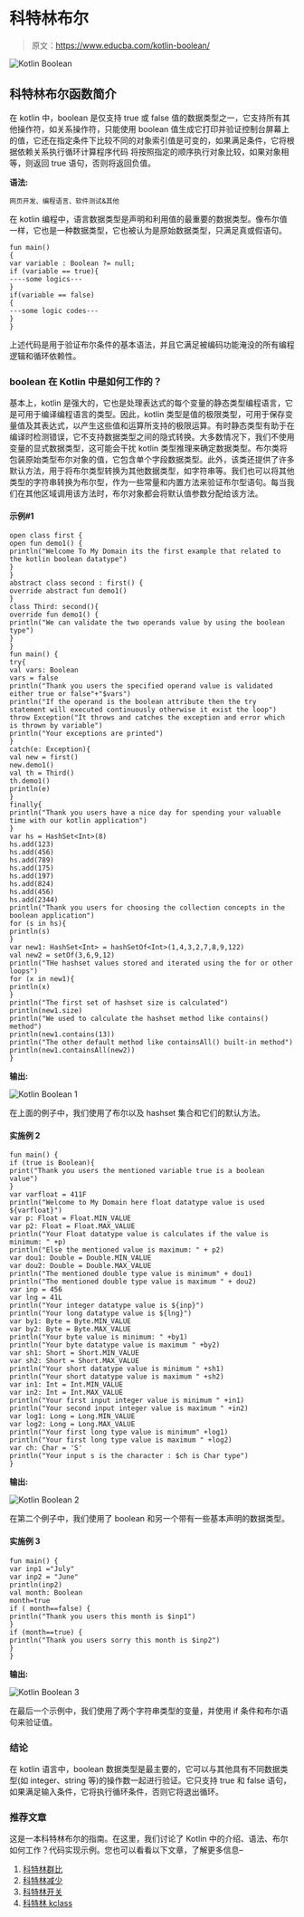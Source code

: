 # 科特林布尔

> 原文：<https://www.educba.com/kotlin-boolean/>

![Kotlin Boolean](img/f2ea60e48f72e783d85b2f203ef6036f.png)



## 科特林布尔函数简介

在 kotlin 中，boolean 是仅支持 true 或 false 值的数据类型之一，它支持所有其他操作符，如关系操作符，只能使用 boolean 值生成它打印并验证控制台屏幕上的值，它还在指定条件下比较不同的对象索引值是可变的，如果满足条件，它将根据依赖关系执行循环计算程序代码 将按照指定的顺序执行对象比较，如果对象相等，则返回 true 语句，否则将返回负值。

**语法:**

<small>网页开发、编程语言、软件测试&其他</small>

在 kotlin 编程中，语言数据类型是声明和利用值的最重要的数据类型。像布尔值一样，它也是一种数据类型，它也被认为是原始数据类型，只满足真或假语句。

```
fun main()
{
var variable : Boolean ?= null;
if (variable == true){
----some logics---
}
if(variable == false)
{
---some logic codes---
}
}
```

上述代码是用于验证布尔条件的基本语法，并且它满足被编码功能淹没的所有编程逻辑和循环依赖性。

### boolean 在 Kotlin 中是如何工作的？

基本上，kotlin 是强大的，它也是处理表达式的每个变量的静态类型编程语言，它是可用于编译编程语言的类型。因此，kotlin 类型是值的极限类型，可用于保存变量值及其表达式，以产生这些值和运算所支持的极限运算。有时静态类型有助于在编译时检测错误，它不支持数据类型之间的隐式转换。大多数情况下，我们不使用变量的显式数据类型，这可能会干扰 kotlin 类型推理来确定数据类型。布尔类将包装原始类型布尔对象的值，它包含单个字段数据类型。此外，该类还提供了许多默认方法，用于将布尔类型转换为其他数据类型，如字符串等。我们也可以将其他类型的字符串转换为布尔型，作为一些常量和内置方法来验证布尔型语句。每当我们在其他区域调用该方法时，布尔对象都会将默认值参数分配给该方法。

#### 示例#1

```
open class first {
open fun demo1() {
println("Welcome To My Domain its the first example that related to the kotlin boolean datatype")
}
}
abstract class second : first() {
override abstract fun demo1()
}
class Third: second(){
override fun demo1() {
println("We can validate the two operands value by using the boolean type")
}
}
fun main() {
try{
val vars: Boolean
vars = false
println("Thank you users the specified operand value is validated either true or false"+"$vars")
println("If the operand is the boolean attribute then the try statement will executed continuously otherwise it exist the loop")
throw Exception("It throws and catches the exception and error which is thrown by variable")
println("Your exceptions are printed")
}
catch(e: Exception){
val new = first()
new.demo1()
val th = Third()
th.demo1()
println(e)
}
finally{
println("Thank you users have a nice day for spending your valuable time with our kotlin application")
}
var hs = HashSet<Int>(8)
hs.add(123)
hs.add(456)
hs.add(789)
hs.add(175)
hs.add(197)
hs.add(824)
hs.add(456)
hs.add(2344)
println("Thank you users for choosing the collection concepts in the boolean application")
for (s in hs){
println(s)
}
var new1: HashSet<Int> = hashSetOf<Int>(1,4,3,2,7,8,9,122)
val new2 = setOf(3,6,9,12)
println("THe hashset values stored and iterated using the for or other loops")
for (x in new1){
println(x)
}
println("The first set of hashset size is calculated")
println(new1.size)
println("We used to calculate the hashset method like contains() method")
println(new1.contains(13))
println("The other default method like containsAll() built-in method")
println(new1.containsAll(new2))
}
```

**输出:**

![Kotlin Boolean 1](img/a6a6046167d7be6d2324e1b24d1dbdbc.png)



在上面的例子中，我们使用了布尔以及 hashset 集合和它们的默认方法。

#### 实施例 2

```
fun main() {
if (true is Boolean){
print("Thank you users the mentioned variable true is a boolean value")
}
var varfloat = 411F
println("Welcome to My Domain here float datatype value is used ${varfloat}")
var p: Float = Float.MIN_VALUE
var p2: Float = Float.MAX_VALUE
println("Your Float datatype value is calculates if the value is minimum: " +p)
println("Else the mentioned value is maximum: " + p2)
var dou1: Double = Double.MIN_VALUE
var dou2: Double = Double.MAX_VALUE
println("The mentioned double type value is minimum" + dou1)
println("The mentioned double type value is maximum " + dou2)
var inp = 456
var lng = 41L
println("Your integer datatype value is ${inp}")
println("Your long datatype value is ${lng}")
var by1: Byte = Byte.MIN_VALUE
var by2: Byte = Byte.MAX_VALUE
println("Your byte value is minimum: " +by1)
println("Your byte datatype value is maximum " +by2)
var sh1: Short = Short.MIN_VALUE
var sh2: Short = Short.MAX_VALUE
println("Your short datatype value is minimum " +sh1)
println("Your short datatype value is maximum " +sh2)
var in1: Int = Int.MIN_VALUE
var in2: Int = Int.MAX_VALUE
println("Your first input integer value is minimum " +in1)
println("Your second input integer value is maximum " +in2)
var log1: Long = Long.MIN_VALUE
var log2: Long = Long.MAX_VALUE
println("Your first long type value is minimum" +log1)
println("Your first long type value is maximum " +log2)
var ch: Char = 'S'
println("Your input s is the character : $ch is Char type")
}
```

**输出:**

![Kotlin Boolean 2](img/d4f9ad4cca0149377382f1bf064f3683.png)



在第二个例子中，我们使用了 boolean 和另一个带有一些基本声明的数据类型。

#### 实施例 3

```
fun main() {
var inp1 ="July"
var inp2 = "June"
println(inp2)
val month: Boolean
month=true
if ( month==false) {
println("Thank you users this month is $inp1")
}
if (month==true) {
println("Thank you users sorry this month is $inp2")
}
}
```

**输出:**

![Kotlin Boolean 3](img/df1a03e0a5eaa86c33c587cc9f049e19.png)



在最后一个示例中，我们使用了两个字符串类型的变量，并使用 if 条件和布尔语句来验证值。

### 结论

在 kotlin 语言中，boolean 数据类型是最主要的，它可以与其他具有不同数据类型(如 integer、string 等)的操作数一起进行验证。它只支持 true 和 false 语句，如果满足输入条件，它将执行循环条件，否则它将退出循环。

### 推荐文章

这是一本科特林布尔的指南。在这里，我们讨论了 Kotlin 中的介绍、语法、布尔如何工作？代码实现示例。您也可以看看以下文章，了解更多信息–

1.  [科特林群比](https://www.educba.com/kotlin-groupby/)
2.  [科特林减少](https://www.educba.com/kotlin-reduce/)
3.  [科特林开关](https://www.educba.com/kotlin-switch/)
4.  [科特林 kclass](https://www.educba.com/kotlin-kclass/)





